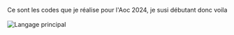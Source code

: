 Ce sont les codes que je réalise pour l'Aoc 2024, je susi débutant donc voila <br><br>
![Langage principal](https://img.shields.io/badge/Langage-C-blue)

